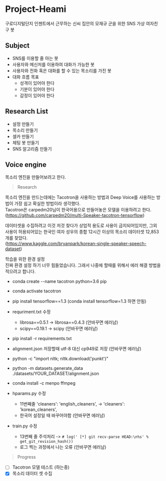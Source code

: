 # Project-Heami
구로디지털단지 인젠트에서 근무하는 신씨 집안의 모재규 군을 위한 SNS 가상 여자친구 봇

## Subject
- SNS를 이용할 줄 아는 봇
- 사용자와 메신저를 이용하여 대화가 가능한 봇
- 사용자와 전화 혹은 대화를 할 수 있는 목소리를 가진 봇
- 대화 흐름 목표
  - 성격이 있어야 한다
  - 기분이 있어야 한다
  - 감정이 있어야 한다

## Research List
- 설정 만들기
- 목소리 만들기
- 셀카 만들기
- 체팅 봇 만들기
- SNS 알고리즘 만들기

## Voice engine
목소리 엔진을 만들어보려고 한다. 
> Research 

목소리 엔진을 만드는데에는 Tacotron을 사용하는 방법과 Deep Voice를 사용하는 방법이 가장 쉽고 확실한 방법이라 생각했다.  
Tacotron은 carpedm20님이 한국어용으로 만들어놓은 모델을 이용하려고 한다.  
(https://github.com/carpedm20/multi-Speaker-tacotron-tensorflow)  

데이터셋을 수집하려고 이것 저것 찾다가 상업적 용도로 사용이 금지되어있지만,
그외 사용이 허용되어있는 한국인 여자 성우의 종합 12시간 이상의 목소리 데이터셋 12,853개를 찾았다.  
(https://www.kaggle.com/bryanpark/korean-single-speaker-speech-dataset)  

학습을 위한 환경 설정  
진짜 환경 설정 하기 너무 힘들었습니다. 그래서 나중에 할때를 위해서 에러 해결 방법을 적으려고 합니다.
- conda create --name tacotron python=3.6 pip
- conda activate tacotron
- pip install tensorflow==1.3 (conda install tensorflow=1.3 하면 안됨)
- requriment.txt 수정
  - librosa==0.5.1 -> librosa==0.4.3 (안바꾸면 에러남)
  - scipy==0.19.1 -> scipy (안바꾸면 에러남)
- pip install -r requirements.txt
- alignment.json 저장할때 utf-8 대신 cp949로 저장 (안바꾸면 에러남)
- python -c "import nltk; nltk.download('punkt')"

- python -m datasets.generate_data ./datasets/YOUR_DATASET/alignment.json
- conda install -c menpo ffmpeg

- hparams.py 수정
  - 11번째줄 'cleaners': 'english_cleaners', -> 'cleaners': 'korean_cleaners',
  - 한국어 설정일 때 바꾸어야함 (안바꾸면 에러남)
- train.py 수정
  - 13번째 줄 주석처리 -> `# log(' [*] git recv-parse HEAD:\n%s' % get_git_revision_hash())`
  - 로그 찍는 과정에서 나는 오류 (안바꾸면 에러남)

> Progress  
- [ ] Tacotron 모델 테스트 (하는중)
- [x] 목소리 데이터 셋 수집 
